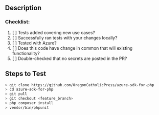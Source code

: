 ## Description


### Checklist:
1. [ ] Tests added covering new use cases?
2. [ ] Successfully ran tests with your changes locally?
3. [ ] Tested with Azure?
4. [ ] Does this code have change in common that will existing functionality?
5. [ ] Double-checked that no secrets are posted in the PR?


## Steps to Test
```sh
> git clone https://github.com/OregonCatholicPress/azure-sdk-for-php
> cd azure-sdk-for-php
> git pull
> git checkout <feature_branch>
> php composer install
> vendor/bin/phpunit
```
